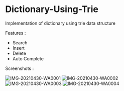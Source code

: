 # Dictionary-Using-Trie

Implementation of dictionary using trie data structure

Features :
- Search
- Insert
- Delete
- Auto Complete

Screenshots :

![IMG-20210430-WA0001](https://user-images.githubusercontent.com/29535096/116612345-1126c580-a955-11eb-8158-c9f293def6fe.jpg)
![IMG-20210430-WA0002](https://user-images.githubusercontent.com/29535096/116612346-1126c580-a955-11eb-9d29-091cc20b4b7f.jpg)
![IMG-20210430-WA0003](https://user-images.githubusercontent.com/29535096/116612354-11bf5c00-a955-11eb-9822-4d394b377fb5.jpg)
![IMG-20210430-WA0004](https://user-images.githubusercontent.com/29535096/116612358-13891f80-a955-11eb-95f2-4b1460e12b1f.jpg)
